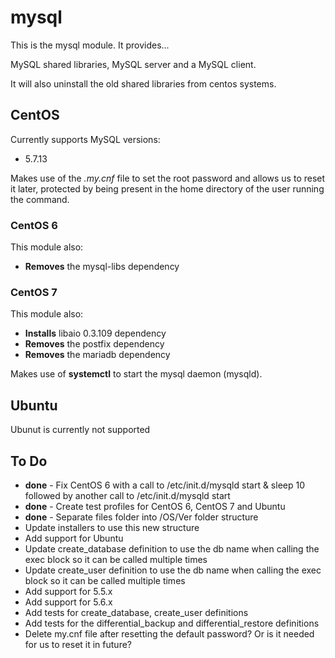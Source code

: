 # mysql

This is the mysql module. It provides...

MySQL shared libraries, MySQL server and a MySQL client.

It will also uninstall the old shared libraries from centos systems.

## CentOS
Currently supports MySQL versions:

* 5.7.13

Makes use of the *.my.cnf* file to set the root password and allows us to reset it later, protected by being present in the home directory of the user running the command.
### CentOS 6
This module also:

* **Removes** the mysql-libs dependency

### CentOS 7
This module also:  

* **Installs** libaio 0.3.109 dependency
* **Removes** the postfix dependency
* **Removes** the mariadb dependency

Makes use of **systemctl** to start the mysql daemon (mysqld).

## Ubuntu
Ubunut is currently not supported

## To Do
* **done** - Fix CentOS 6 with a call to /etc/init.d/mysqld start & sleep 10 followed by another call to /etc/init.d/mysqld start
* **done** - Create test profiles for CentOS 6, CentOS 7 and Ubuntu
* **done** - Separate files folder into /OS/Ver folder structure
* Update installers to use this new structure
* Add support for Ubuntu
* Update create_database definition to use the db name when calling the exec block so it can be called multiple times 
* Update create_user definition to use the db name when calling the exec block so it can be called multiple times
* Add support for 5.5.x
* Add support for 5.6.x
* Add tests for create_database, create_user definitions
* Add tests for the differential_backup and differential_restore definitions
* Delete my.cnf file after resetting the default password? Or is it needed for us to reset it in future?